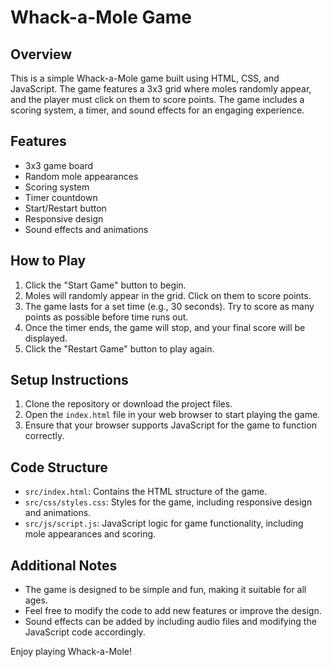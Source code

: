 # Whack-a-Mole Game

## Overview
This is a simple Whack-a-Mole game built using HTML, CSS, and JavaScript. The game features a 3x3 grid where moles randomly appear, and the player must click on them to score points. The game includes a scoring system, a timer, and sound effects for an engaging experience.

## Features
- 3x3 game board
- Random mole appearances
- Scoring system
- Timer countdown
- Start/Restart button
- Responsive design
- Sound effects and animations

## How to Play
1. Click the "Start Game" button to begin.
2. Moles will randomly appear in the grid. Click on them to score points.
3. The game lasts for a set time (e.g., 30 seconds). Try to score as many points as possible before time runs out.
4. Once the timer ends, the game will stop, and your final score will be displayed.
5. Click the "Restart Game" button to play again.

## Setup Instructions
1. Clone the repository or download the project files.
2. Open the `index.html` file in your web browser to start playing the game.
3. Ensure that your browser supports JavaScript for the game to function correctly.

## Code Structure
- `src/index.html`: Contains the HTML structure of the game.
- `src/css/styles.css`: Styles for the game, including responsive design and animations.
- `src/js/script.js`: JavaScript logic for game functionality, including mole appearances and scoring.

## Additional Notes
- The game is designed to be simple and fun, making it suitable for all ages.
- Feel free to modify the code to add new features or improve the design.
- Sound effects can be added by including audio files and modifying the JavaScript code accordingly.

Enjoy playing Whack-a-Mole!